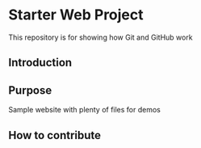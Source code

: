 # Starter Web Project

This repository is for showing how Git and GitHub work

## Introduction

## Purpose

Sample website with plenty of files for demos

## How to contribute

